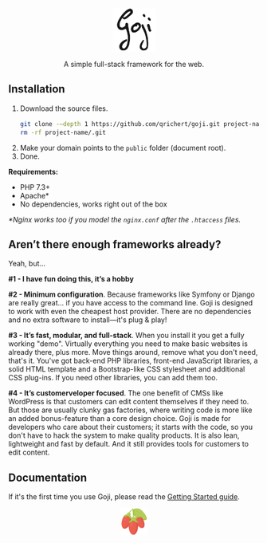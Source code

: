 <p align="center">
	<a href="#" target="_blank">
		<img src="public/img/goji__text--dark.svg"
			 alt="Goji"
			 width="87"
			 height="87">
	</a>
</p>

<p align="center">
	A simple full-stack framework for the web.
</p>

Installation
------------

1. Download the source files.
   ```sh
   git clone -–depth 1 https://github.com/qrichert/goji.git project-name
   rm -rf project-name/.git
   ```
2. Make your domain points to the `public` folder (document root).
3. Done.

**Requirements:**
- PHP 7.3+
- Apache&#42;
- No dependencies, works right out of the box

*&#42;Nginx works too if you model the `nginx.conf` after the `.htaccess` files.*

Aren’t there enough frameworks already?
---------------------------------------

Yeah, but...

**&#35;1 - I have fun doing this, it’s a hobby**

**&#35;2 - Minimum configuration**. Because frameworks like Symfony or Django are really great...
if you have access to the command line. Goji is designed to work with even the cheapest host
provider. There are no dependencies and no extra software to install—it's plug & play!

**&#35;3 - It’s fast, modular, and full-stack**. When you install it you get a fully working "demo".
Virtually everything you need to make basic websites is already there, plus more. Move things around,
remove what you don't need, that's it. You've got back-end PHP libraries, front-end JavaScript libraries,
a solid HTML template and a Bootstrap-like CSS stylesheet and additional CSS plug-ins. If you need
other libraries, you can add them too.

**&#35;4 - It’s customerveloper focused**. The one benefit of CMSs like WordPress is that customers
can edit content themselves if they need to. But those are usually clunky gas factories, where writing
code is more like an added bonus-feature than a core design choice. Goji is made for developers
who care about their customers; it starts with the code, so you don't have to hack the system to make
quality products. It is also lean, lightweight and fast by default. And it still provides tools for
customers to edit content.

Documentation
-------------

If it's the first time you use Goji, please read the [Getting Started guide](docs/index.md).

<p align="center">
	<a href="#" target="_blank">
		<img src="public/img/goji__berries.svg"
			 width="Goji Berries"
			 width="55"
			 height="55">
	</a>
</p>
